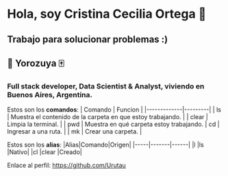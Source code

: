 # Hola, soy Cristina Cecilia Ortega 🌈
## Trabajo para solucionar problemas :)
## 🧧 Yorozuya 🀄
### Full stack developer, Data Scientist & Analyst, viviendo en  Buenos Aires, Argentina.


Estos son los **comandos**:
| Comando | Funcion |
|-------------|---------|
| ls | Muestra el contenido de la carpeta en que estoy trabajando. |
| clear | Limpia la terminal. |
| pwd | Muestra en qué carpeta estoy trabajando.
| cd | Ingresar a una ruta. |
| mk | Crear una carpeta. |

Estos son los **alias**:
|Alias|Comando|Origen|
|-----|-------|------|
|l    |ls     |Nativo|
|cl   |clear  |Creado|

Enlace al perfil: https://github.com/Urutau
